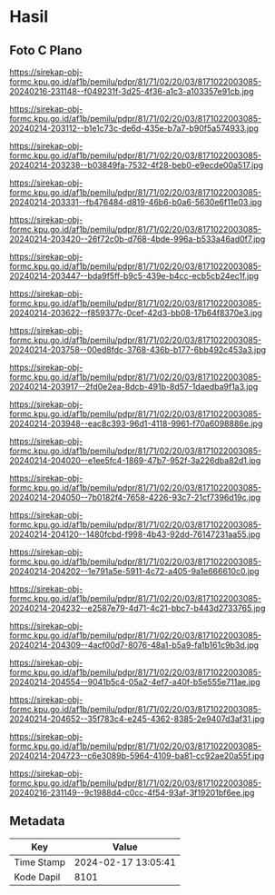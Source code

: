 # Hasil

## Foto C Plano

https://sirekap-obj-formc.kpu.go.id/af1b/pemilu/pdpr/81/71/02/20/03/8171022003085-20240216-231148--f049231f-3d25-4f36-a1c3-a103357e91cb.jpg

https://sirekap-obj-formc.kpu.go.id/af1b/pemilu/pdpr/81/71/02/20/03/8171022003085-20240214-203112--b1e1c73c-de6d-435e-b7a7-b90f5a574933.jpg

https://sirekap-obj-formc.kpu.go.id/af1b/pemilu/pdpr/81/71/02/20/03/8171022003085-20240214-203238--b03849fa-7532-4f28-beb0-e9ecde00a517.jpg

https://sirekap-obj-formc.kpu.go.id/af1b/pemilu/pdpr/81/71/02/20/03/8171022003085-20240214-203331--fb476484-d819-46b6-b0a6-5630e6f11e03.jpg

https://sirekap-obj-formc.kpu.go.id/af1b/pemilu/pdpr/81/71/02/20/03/8171022003085-20240214-203420--26f72c0b-d768-4bde-996a-b533a46ad0f7.jpg

https://sirekap-obj-formc.kpu.go.id/af1b/pemilu/pdpr/81/71/02/20/03/8171022003085-20240214-203447--bda9f5ff-b9c5-439e-b4cc-ecb5cb24ec1f.jpg

https://sirekap-obj-formc.kpu.go.id/af1b/pemilu/pdpr/81/71/02/20/03/8171022003085-20240214-203622--f859377c-0cef-42d3-bb08-17b64f8370e3.jpg

https://sirekap-obj-formc.kpu.go.id/af1b/pemilu/pdpr/81/71/02/20/03/8171022003085-20240214-203758--00ed8fdc-3768-436b-b177-6bb492c453a3.jpg

https://sirekap-obj-formc.kpu.go.id/af1b/pemilu/pdpr/81/71/02/20/03/8171022003085-20240214-203917--2fd0e2ea-8dcb-491b-8d57-1daedba9f1a3.jpg

https://sirekap-obj-formc.kpu.go.id/af1b/pemilu/pdpr/81/71/02/20/03/8171022003085-20240214-203948--eac8c393-96d1-4118-9961-f70a6098886e.jpg

https://sirekap-obj-formc.kpu.go.id/af1b/pemilu/pdpr/81/71/02/20/03/8171022003085-20240214-204020--e1ee5fc4-1869-47b7-952f-3a226dba82d1.jpg

https://sirekap-obj-formc.kpu.go.id/af1b/pemilu/pdpr/81/71/02/20/03/8171022003085-20240214-204050--7b0182f4-7658-4226-93c7-21cf7396d19c.jpg

https://sirekap-obj-formc.kpu.go.id/af1b/pemilu/pdpr/81/71/02/20/03/8171022003085-20240214-204120--1480fcbd-f998-4b43-92dd-76147231aa55.jpg

https://sirekap-obj-formc.kpu.go.id/af1b/pemilu/pdpr/81/71/02/20/03/8171022003085-20240214-204202--1e791a5e-5911-4c72-a405-9a1e666610c0.jpg

https://sirekap-obj-formc.kpu.go.id/af1b/pemilu/pdpr/81/71/02/20/03/8171022003085-20240214-204232--e2587e79-4d71-4c21-bbc7-b443d2733765.jpg

https://sirekap-obj-formc.kpu.go.id/af1b/pemilu/pdpr/81/71/02/20/03/8171022003085-20240214-204309--4acf00d7-8076-48a1-b5a9-fa1b161c9b3d.jpg

https://sirekap-obj-formc.kpu.go.id/af1b/pemilu/pdpr/81/71/02/20/03/8171022003085-20240214-204554--9041b5c4-05a2-4ef7-a40f-b5e555e711ae.jpg

https://sirekap-obj-formc.kpu.go.id/af1b/pemilu/pdpr/81/71/02/20/03/8171022003085-20240214-204652--35f783c4-e245-4362-8385-2e9407d3af31.jpg

https://sirekap-obj-formc.kpu.go.id/af1b/pemilu/pdpr/81/71/02/20/03/8171022003085-20240214-204723--c6e3089b-5964-4109-ba81-cc92ae20a55f.jpg

https://sirekap-obj-formc.kpu.go.id/af1b/pemilu/pdpr/81/71/02/20/03/8171022003085-20240216-231149--9c1988d4-c0cc-4f54-93af-3f19201bf6ee.jpg


## Metadata

| Key        | Value               |
| ---------- | ------------------- |
| Time Stamp | 2024-02-17 13:05:41 |
| Kode Dapil | 8101                |




